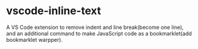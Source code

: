 # vscode-inline-text
A VS Code extension to remove indent and line break(become one line), and an additional command to make JavaScript code as a bookmarklet(add bookmarklet warpper).
